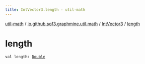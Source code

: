 ```yaml
---
title: IntVector3.length - util-math
---
```


[util-math](../../index.html) / [io.github.sof3.graphmine.util.math](../index.html) / [IntVector3](index.html) / [length](./length.html)

# length

`val length: `[`Double`](https://kotlinlang.org/api/latest/jvm/stdlib/kotlin/-double/index.html)